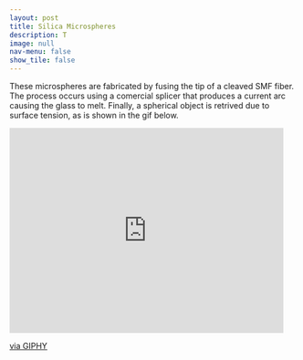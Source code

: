 ```yaml
---
layout: post
title: Silica Microspheres
description: T
image: null
nav-menu: false
show_tile: false
---
```


<p>These microspheres are fabricated by fusing the tip of a cleaved SMF fiber. The process occurs using a comercial splicer that produces a current arc causing the glass to melt. Finally, a spherical object is retrived due to surface tension, as is shown in the gif below.</p>

<iframe src="https://giphy.com/embed/W6pedlNo0e2f4hklw9" width="480" height="360" frameBorder="0" class="giphy-embed" allowFullScreen></iframe><p><a href="https://giphy.com/gifs/W6pedlNo0e2f4hklw9">via GIPHY</a></p>


<span class="image fit"><img src="{% link assets/images/pic03.jpg %}" alt="" /></span>